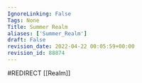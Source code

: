 ```yaml
---
IgnoreLinking: False
Tags: None
Title: Summer Realm
aliases: ['Summer_Realm']
draft: False
revision_date: 2022-04-22 00:05:59+00:00
revision_id: 88874
---
```


#REDIRECT [[Realm]]